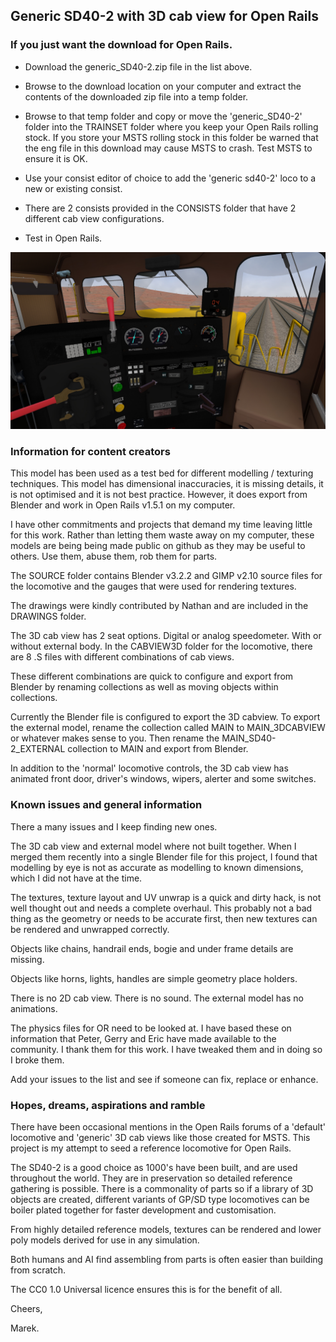 ## Generic SD40-2 with 3D cab view for Open Rails

### If you just want the download for Open Rails.

- Download the generic_SD40-2.zip file in the list above.

- Browse to the download location on your computer and extract the contents of the downloaded zip file into a temp folder.

- Browse to that temp folder and copy or move the 'generic_SD40-2' folder into the TRAINSET folder where you keep your Open Rails rolling stock.  If you store your MSTS rolling stock in this folder be warned that the eng file in this download may cause MSTS to crash.  Test MSTS to ensure it is OK. 

- Use your consist editor of choice to add the 'generic sd40-2' loco to a new or existing consist.

- There are 2 consists provided in the CONSISTS folder that have 2 different cab view configurations.

- Test in Open Rails.

![screenshot](./docs/assets/images/screenshot.jpg)

###  Information for content creators

This model has been used as a test bed for different modelling / texturing techniques. This model has dimensional inaccuracies, it is missing details, it is not optimised and it is not best practice. However, it does export from Blender and work in Open Rails v1.5.1 on my computer. 

I have other commitments and projects that demand my time leaving little for this work.  Rather than letting them waste away on my computer, these models are being being made public on github as they may be useful to others.  Use them, abuse them, rob them for parts.  

The SOURCE folder contains Blender v3.2.2 and GIMP v2.10 source files for the locomotive and the gauges that were used for rendering textures.  

The drawings were kindly contributed by Nathan and are included in the DRAWINGS folder.

The 3D cab view has 2 seat options. Digital or analog speedometer.  With or without external body.  In the CABVIEW3D folder for the locomotive, there are 8 .S files with different combinations of cab views.  

These different combinations are quick to configure and export from Blender by renaming collections as well as moving objects within collections.

Currently the Blender file is configured to export the 3D cabview.  To export the external model, rename the collection called MAIN to MAIN_3DCABVIEW or whatever makes sense to you.  Then rename the MAIN_SD40-2_EXTERNAL collection to MAIN and export from Blender.

In addition to the 'normal' locomotive controls, the 3D cab view has animated front door, driver's windows, wipers, alerter and some switches. 

### Known issues and general information

There a many issues and I keep finding new ones.  

The 3D cab view and external model where not built together.  When I merged them recently into a single Blender file for this project, I found that modelling by eye is not as accurate as modelling to known dimensions, which I did not have at the time. 

The textures, texture layout and UV unwrap is a quick and dirty hack, is not well thought out and needs a complete overhaul.  This probably not a bad thing as the geometry or needs to be accurate first, then new textures can be rendered and unwrapped correctly.

Objects like chains, handrail ends, bogie and under frame details are missing.

Objects like horns, lights, handles are simple geometry place holders.

There is no 2D cab view. There is no sound. The external model has no animations. 

The physics files for OR need to be looked at.  I have based these on information that Peter, Gerry and Eric have made available to the community.  I thank them for this work. I have tweaked them and in doing so I broke them.

Add your issues to the list and see if someone can fix, replace or enhance.

### Hopes, dreams, aspirations and ramble

There have been occasional mentions in the Open Rails forums of a 'default' locomotive and 'generic' 3D cab views like those created for MSTS.  This project is my attempt to seed a reference locomotive for Open Rails.  

The SD40-2 is a good choice as 1000's have been built, and are used throughout the world.  They are in preservation so detailed reference gathering is possible.  There is a commonality of parts so if a library of 3D objects are created, different variants of GP/SD type locomotives can be boiler plated together for faster development and customisation.  

From highly detailed reference models, textures can be rendered and lower poly models derived for use in any simulation.

Both humans and AI find assembling from parts is often easier than building from scratch.

The CC0 1.0 Universal licence ensures this is for the benefit of all.

Cheers,

Marek.
